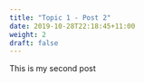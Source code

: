 ```yaml
---
title: "Topic 1 - Post 2"
date: 2019-10-28T22:18:45+11:00
weight: 2
draft: false
---
```


This is my second post